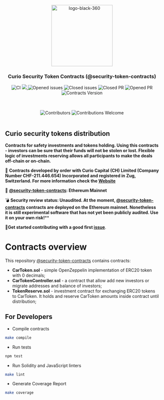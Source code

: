 <p align="center"> <img src="https://user-images.githubusercontent.com/4842007/84689477-50b51080-af41-11ea-88b1-045e8a620c42.png" alt="logo-black-360" width="200"/></p>


<h3 align="center">Curio Security Token Contracts (@security-token-contracts)</h3>
<div align="center">
</div>

<div align="center">

![CI](https://github.com/galtproject/car-token-contracts/workflows/CI/badge.svg)
<a href="https://codecov.io/gh/galtproject/car-token-contracts">
  <img src="https://codecov.io/gh/galtproject/car-token-contracts/branch/develop/graph/badge.svg" />
</a>
<img src="https://img.shields.io/github/issues-raw/galtproject/car-token-contracts.svg?color=green&style=flat-square" alt="Opened issues"/>
<img src="https://img.shields.io/github/issues-closed-raw/galtproject/car-token-contracts.svg?color=blue&style=flat-square" alt="Closed issues" />
<img src="https://img.shields.io/github/issues-pr-closed/galtproject/car-token-contracts.svg?color=green&style=flat-square" alt="Closed PR"/>
<img src="https://img.shields.io/github/issues-pr-raw/galtproject/car-token-contracts.svg?color=green&style=flat-square" alt="Opened PR"/>
<img src="https://img.shields.io/badge/version-1.0.0-yellow.svg" alt="Contracts Version"/>
</div>
<br/>
<br/>
<div align="center">
  <img src="https://img.shields.io/github/contributors/galtproject/car-token-contracts?style=flat-square" alt="Сontributors" />
  <img src="https://img.shields.io/badge/contributions-welcome-orange.svg?style=flat-square" alt="Contributions Welcome" />
</div>
<br/>

## Curio security tokens distribution
**Contracts for safety investments and tokens holding. Using this contracts - investors can be sure that their funds will not be stolen or lost. Flexible logic of investments reserving allows all participants to make the deals off-chain or on-chain.**

:page_with_curl: **Contracts developed by order with Curio Capital (CH) Limited (Company Number CHF-211.446.654) Incorporated and registered in Zug, Switzerland. For more information check the [Website](https://curioinvest.com/)**

:construction: **[@security-token-contracts](https://github.com/galtproject/car-token-contracts/): Ethereum Mainnet**

:bomb: **Security review status: Unaudited. At the moment, [@security-token-contracts](https://github.com/galtproject/car-token-contracts/) contracts are deployed on the Ethereum mainnet. Nonetheless it is still experimental software that has not yet been publicly audited. Use it on your own risk!****

:memo:**Get started contributing with a good first [issue](https://github.com/galtproject/car-token-contracts/issues)**.

# Contracts overview
This repository [@security-token-contracts](https://github.com/galtproject/car-token-contracts/) contains contracts:
- **CarToken.sol** - simple OpenZeppelin implementation of ERC20 token with 0 decimals;
- **CarTokenController.sol** - a contract that allow add new investors or migrate addresses and balance of investors;
- **TokenReserve.sol** - investment contract for exchanging ERC20 tokens to CarToken. It holds and reserve CarToken amounts inside contract until distribution;

## For Developers

* Compile contracts

```sh
make compile
```

* Run tests

```sh
npm test
```

* Run Solidity and JavaScript linters

```sh
make lint
```

* Generate Coverage Report

```sh
make coverage
```
